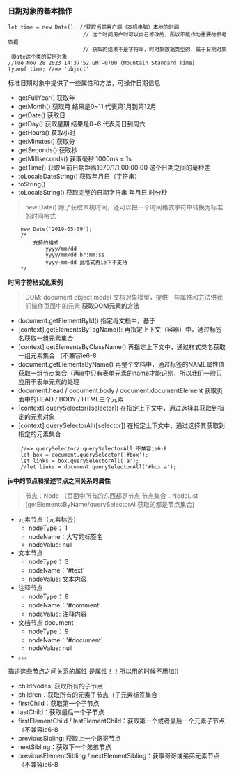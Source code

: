 ### 日期对象的基本操作
```
let time = new Date(); //获取当前客户端（本机电脑）本地的时间
                        // 这个时间用户时可以自己修改的，所以不能作为重要的参考依据
                        // 获取的结果不是字符串，时对象数据类型的，属于日期对象（Date这个类的实例对象
//Tue Nov 28 2023 14:37:52 GMT-0700 (Mountain Standard Time)
typeof time; //=> 'object'
```

标准日期对象中提供了一些属性和方法，可操作日期信息
- getFullYear() 获取年
- getMonth() 获取月 结果是0~11 代表第1月到第12月
- getDate() 获取日
- getDay() 获取星期 结果是0~6 代表周日到周六
- getHours() 获取小时
- getMinutes() 获取分
- getSeconds() 获取秒
- getMilliseconds() 获取毫秒 1000ms = 1s
- getTime() 获取当前日期距离1970/1/1 00:00:00 这个日期之间的毫秒差
- toLocaleDateString() 获取年月日（字符串）
- toString()
- toLocaleString() 获取完整的日期字符串 年月日 时分秒


> new Date() 除了获取本机时间，还可以把一个时间格式字符串转换为标准的时间格式
```
    new Date('2019-05-09');
    /*
        支持的格式
            yyyy/mm/dd
            yyyy/mm/dd hr:mm:ss
            yyyy-mm-dd 此格式再ie下不支持
    */
```

**时间字符格式化案例**
> DOM: document object model 文档对象模型，提供一些属性和方法供我们操作页面中的元素
**获取DOM元素的方法**
- document.getElementById() 指定再文档中，基于
- [context].getElementsByTagName(): 再指定上下文（容器）中，通过标签名获取一组元素集合 
- [context].getElementsByClassName() 再指定上下文中，通过样式类名获取一组元素集合 （不兼容ie6-8
- document.getElementsByName() 再整个文档中，通过标签的NAME属性值获取一组节点集合（再ie中只有表单元素的name才能识别，所以我们一般只应用于表单元素的处理
- document.head / document.body / document.documentElement 获取页面中的HEAD / BODY / HTML三个元素
- [context].querySelector([selector]) 在指定上下文中，通过选择其获取到指定的元素对象
- [context].querySelectorAll([selector]) 在指定上下文中，通过选择其获取到指定的元素集合
``` 
    //=> querySelector/ querySelectorAll 不兼容ie6-8
    let box = document.querySelector('#box'); 
    let links = box.querySelectorAll('a'); 
    //let links = document.querySelectorAll('#box a'); 
```

**js中的节点和描述节点之间关系的属性**
> 节点：Node （页面中所有的东西都是节点
> 节点集合：NodeList (getElementsByName/querySelectorAl 获取的都是节点集合)
- 元素节点（元素标签）
    + nodeType： 1 
    + nodeName：大写的标签名
    + nodeValue: null
- 文本节点
    + nodeType： 3 
    + nodeName：'#text'
    + nodeValue: 文本内容
- 注释节点
    + nodeType： 8
    + nodeName：'#comment'
    + nodeValue: 注释内容
- 文档节点 document
    + nodeType： 9
    + nodeName：'#document'
    + nodeValue: null
- 。。。

描述这些节点之间关系的属性 是属性！！所以用的时候不用加()
- childNodes: 获取所有的子节点
- children：获取所有的元素子节点（子元素标签集合
- firstChild：获取第一个子节点
- lastChild：获取最后一个子节点
- firstElementChild / lastElementChild：获取第一个或者最后一个元素子节点（不兼容ie6-8
- previousSibling: 获取上一个哥哥节点
- nextSibling：获取下一个弟弟节点
- previousElementSibling / nextElementSibling：获取哥哥或弟弟元素节点（不兼容ie6-8